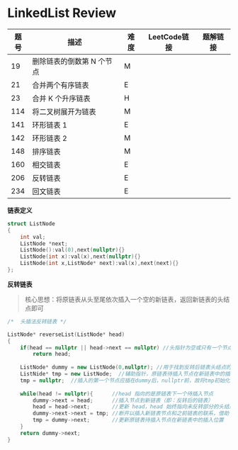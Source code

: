 # LinkedList Review



| 题号 | 描述                      | 难度 | LeetCode链接 | 题解链接 |
| ---- | ------------------------- | ---- | ------------ | -------- |
| 19   | 删除链表的倒数第 N 个节点 | M    |              |          |
| 21   | 合并两个有序链表          | E    |              |          |
| 23   | 合并 K 个升序链表         | H    |              |          |
| 114  | 将二叉树展开为链表        | M    |              |          |
| 141  | 环形链表 1                | E    |              |          |
| 142  | 环形链表 2                | M    |              |          |
| 148  | 排序链表                  | M    |              |          |
| 160  | 相交链表                  | E    |              |          |
| 206  | 反转链表                  | E    |              |          |
| 234  | 回文链表                  | E    |              |          |



**链表定义**

```c++
struct ListNode
{
    int val;
    ListNode *next;
    ListNode():val(0),next(nullptr){}
    ListNode(int x):val(x),next(nullptr){}
    ListNode(int x,ListNode* next):val(x),next(next){}
};
```



**反转链表**

> 核心思想：将原链表从头至尾依次插入一个空的新链表，返回新链表的头结点即可

```c++
/*  头插法反转链表 */

ListNode* reverseList(ListNode* head)
{
    if(head == nullptr || head->next == nullptr) //头指针为空或只有一个节点，无需反转
        return head;
    
    ListNode* dummy = new ListNode(0,nullptr); //用于找到反转后链表头结点的哑结点
    ListNide* tmp = new ListNode;  //辅助指针，原链表待插入节点在新链表中的插入位置
    tmp = nullptr;  //插入的第一个节点应插在dummy后，nullptr前，故将tmp初始化为nullptr
    
    while(head != nullptr){      //head 指向的是原链表下一个待插入节点
        dummy->next = head;      //插入节点到新链表（即：反转后的链表）
        head = head->next;       //更新 head，head 始终指向未反转部分的头结点
        dummy->next->next = tmp; //断开以插入新链表节点和之前链表的联系，借助 tmp
        tmp = dummy->next;       //更新原链表待插入节点在新链表中的插入位置
    }
    return dummy->next;
}
```



